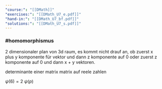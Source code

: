 ```yaml
---
"course:": "[[DMath]]"
"exercises:": "[[DMath_U7_e.pdf]]"
"hand-in:": "[[DMath_U7_bf.pdf]]"
"solutions:": "[[DMath_U7_s.pdf]]"
---
```




### #homomorphismus
2 dimensionaler plan von 3d raum, es kommt nicht drauf an, ob zuerst x plus y komponente für vektor und dann z komponente auf 0 oder zuerst z komponente auf 0 und dann x + y vektoren.

determinante einer matrix matrix auf reele zahlen




$\psi(6)=2$
$\psi(p)$